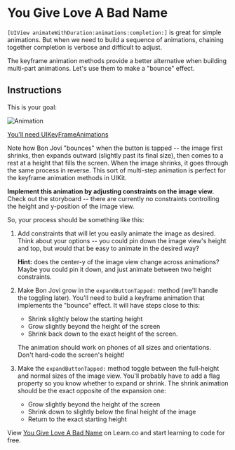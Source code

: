 # You Give Love A Bad Name

`[UIView animateWithDuration:animations:completion:]` is great for simple animations. But when we need to build a sequence of animations, chaining together completion is verbose and difficult to adjust.

The keyframe animation methods provide a better alternative when building multi-part animations. Let's use them to make a "bounce" effect.


## Instructions

This is your goal:

![Animation](https://ironboard-curriculum-content.s3.amazonaws.com/iOS/objc-YouGiveLoveABadName/animation.gif)

[You'll need UIKeyFrameAnimations](http://www.shinobicontrols.com/blog/posts/2013/10/04/ios7-day-by-day-day-11-uiview-key-frame-animations)

Note how Bon Jovi "bounces" when the button is tapped -- the image first shrinks, then expands outward (slightly past its final size), then comes to a rest at a height that fills the screen. When the image shrinks, it goes through the same process in reverse. This sort of multi-step animation is perfect for the keyframe animation methods in UIKit.

**Implement this animation by adjusting constraints on the image view.** Check out the storyboard -- there are currently no constraints controlling the height and y-position of the image view.

So, your process should be something like this:

1. Add constraints that will let you easily animate the image as desired. Think about your options -- you could pin down the image view's height and top, but would that be easy to animate in the desired way?
    
    **Hint:** does the center-y of the image view change across animations? Maybe you could pin it down, and just animate between two height constraints.
2. Make Bon Jovi grow in the `expandButtonTapped:` method (we'll handle the toggling later). You'll need to build a keyframe animation that implements the "bounce" effect. It will have steps close to this:
    - Shrink slightly below the starting height
    - Grow slightly beyond the height of the screen
    - Shrink back down to the exact height of the screen.
    
    The animation should work on phones of all sizes and orientations. Don't hard-code the screen's height!
3. Make the `expandButtonTapped:` method toggle between the full-height and normal sizes of the image view. You'll probably have to add a flag property so you know whether to expand or shrink. The shrink animation should be the exact opposite of the expansion one:
    - Grow slightly beyond the height of the screen
    - Shrink down to slightly below the final height of the image
    - Return to the exact starting height


<p data-visibility='hidden'>View <a href='https://learn.co/lessons/youGiveLoveABadName' title='You Give Love A Bad Name'>You Give Love A Bad Name</a> on Learn.co and start learning to code for free.</p>

